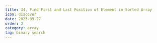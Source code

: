 ```yaml
---
title: 34, Find First and Last Position of Element in Sorted Array
icon: discover
date: 2023-09-27
order: 2
category: array
tag: binary search
---
```


